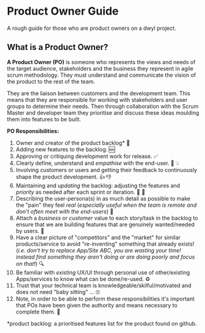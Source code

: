 # Product Owner Guide

A rough guide for those who are product owners on a dwyl project.

## What is a Product Owner?

**A Product Owner (PO)** is someone who represents the views and needs of the
target audience, stakeholders and the business they represent in agile scrum
methodology. They must understand and communicate the vision of the product to
the rest of the team.

They are the liaison between customers and the development team. This means that
they are responsible for working with stakeholders and user groups to determine
their needs. Then through collaboration with the Scrum Master and developer team
they prioritise and discuss these ideas moulding them into features to be built.

**PO Responsibilities:**
1. Owner and creator of the product backlog* :crown:
2. Adding new features to the backlog. :new:
3. Approving or critiquing development work for release. :white_check_mark:
4. Clearly define, understand and _empathise_ with the end-user. 👩 💡
5. Involving customers or users and getting their feedback to continuously shape
the product development. :+1: :thumbsdown:
6. Maintaining and _updating_ the backlog: adjusting the features and _priority_
as needed after each sprint or iteration. :small_red_triangle: :small_red_triangle_down:
7. Describing the user-persona(s) in as much detail as possible to make the
"pain" they feel _real_ (_especially useful when the team is remote and don't
often meet with the end-users_) 📝
8. Attach a _business_ or _customer_ value to each story/task in the backlog to
ensure that we are building features that are genuinely wanted/needed by users. 💸
9. Have a clear picture of "competitors" and the "market" for similar
products/service to avoid "re-inventing" something that already exists! (_i.e.
  don't try to replace App/Site ABC, you are wasting your time! instead find
  something they aren't doing or are doing poorly and focus on that!_) 🔍
10. Be familiar with _existing_ UX/UI through personal use of other/existing
Apps/services to know what can be done/re-used. ♻️
11. Trust that your technical team is knowledgeable/skilful/motivated and does not
need "baby sitting" ... 🙄
12. Note, in order to be able to perform these responsibilities it's important
that POs have been given the authority and means necessary to complete them. :rocket:

*product backlog: a prioritised features list for the product found on github.
